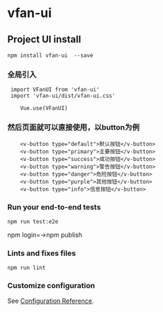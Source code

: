 # vfan-ui

## Project UI install
```
npm install vfan-ui  --save
```

### 全局引入
```
 import VFanUI from 'vfan-ui'
 import 'vfan-ui/dist/vfan-ui.css'
    
    Vue.use(VFanUI)
```

### 然后页面就可以直接使用，以button为例
```
	<v-button type="default">默认按钮</v-button>
    <v-button type="primary">主要按钮</v-button>
    <v-button type="success">成功按钮</v-button>
    <v-button type="warning">警告按钮</v-button>
    <v-button type="danger">危险按钮</v-button>
    <v-button type="purple">其他按钮</v-button>
    <v-button type="info">信息按钮</v-button>
```

### Run your end-to-end tests
```
npm run test:e2e
```
npm login=->npm publish

### Lints and fixes files
```
npm run lint
```

### Customize configuration
See [Configuration Reference](https://cli.vuejs.org/config/).
